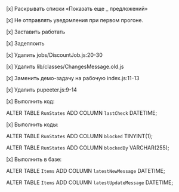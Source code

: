 [x] Раскрывать списки «Показать еще \_ предложений»

[x] Не отправлять уведомления при первом прогоне.

[x] Заставить работать

[x] Задеплоить

[x] Удалить jobs/DiscountJob.js:20-30

[x] Удалить lib/classes/ChangesMessage.old.js

[x] Заменить демо-задачу на рабочую index.js:11-13

[x] Удалить pupeeter.js:9-14

[x] Выполнить код:

ALTER TABLE `RunStates`
ADD COLUMN `lastCheck` DATETIME;

[x] Выполнить коды:

ALTER TABLE `RunStates`
ADD COLUMN `blocked` TINYINT(1);

ALTER TABLE `RunStates`
ADD COLUMN `blockedBy` VARCHAR(255);

[x] Выполнить в базе:

ALTER TABLE `Items`
ADD COLUMN `latestNewMessage` DATETIME;

ALTER TABLE `Items`
ADD COLUMN `latestUpdateMessage` DATETIME;
